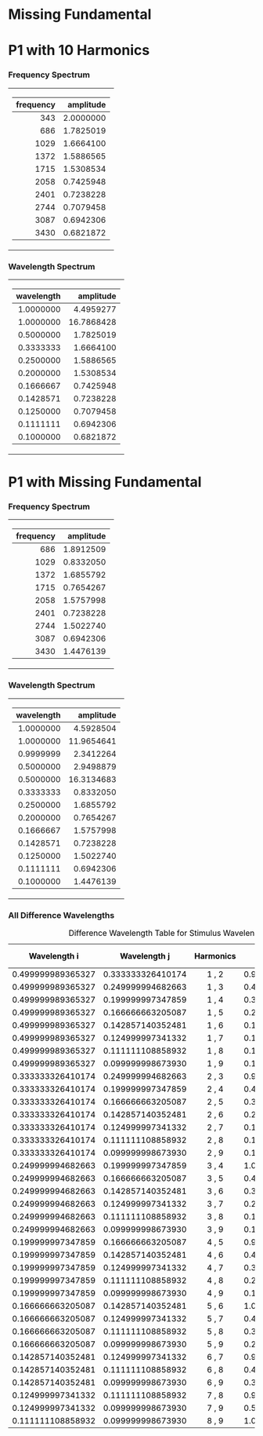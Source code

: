 Missing Fundamental
================

# P1 with 10 Harmonics

### Frequency Spectrum

<table class="kable_wrapper">
<tbody>
<tr>
<td>

| frequency | amplitude |
|----------:|----------:|
|       343 | 2.0000000 |
|       686 | 1.7825019 |
|      1029 | 1.6664100 |
|      1372 | 1.5886565 |
|      1715 | 1.5308534 |
|      2058 | 0.7425948 |
|      2401 | 0.7238228 |
|      2744 | 0.7079458 |
|      3087 | 0.6942306 |
|      3430 | 0.6821872 |

</td>
</tr>
</tbody>
</table>

### Wavelength Spectrum

<table class="kable_wrapper">
<tbody>
<tr>
<td>

| wavelength |  amplitude |
|-----------:|-----------:|
|  1.0000000 |  4.4959277 |
|  1.0000000 | 16.7868428 |
|  0.5000000 |  1.7825019 |
|  0.3333333 |  1.6664100 |
|  0.2500000 |  1.5886565 |
|  0.2000000 |  1.5308534 |
|  0.1666667 |  0.7425948 |
|  0.1428571 |  0.7238228 |
|  0.1250000 |  0.7079458 |
|  0.1111111 |  0.6942306 |
|  0.1000000 |  0.6821872 |

</td>
</tr>
</tbody>
</table>

# P1 with Missing Fundamental

### Frequency Spectrum

<table class="kable_wrapper">
<tbody>
<tr>
<td>

| frequency | amplitude |
|----------:|----------:|
|       686 | 1.8912509 |
|      1029 | 0.8332050 |
|      1372 | 1.6855792 |
|      1715 | 0.7654267 |
|      2058 | 1.5757998 |
|      2401 | 0.7238228 |
|      2744 | 1.5022740 |
|      3087 | 0.6942306 |
|      3430 | 1.4476139 |

</td>
</tr>
</tbody>
</table>

### Wavelength Spectrum

<table class="kable_wrapper">
<tbody>
<tr>
<td>

| wavelength |  amplitude |
|-----------:|-----------:|
|  1.0000000 |  4.5928504 |
|  1.0000000 | 11.9654641 |
|  0.9999999 |  2.3412264 |
|  0.5000000 |  2.9498879 |
|  0.5000000 | 16.3134683 |
|  0.3333333 |  0.8332050 |
|  0.2500000 |  1.6855792 |
|  0.2000000 |  0.7654267 |
|  0.1666667 |  1.5757998 |
|  0.1428571 |  0.7238228 |
|  0.1250000 |  1.5022740 |
|  0.1111111 |  0.6942306 |
|  0.1000000 |  1.4476139 |

</td>
</tr>
</tbody>
</table>

### All Difference Wavelengths

<table class="table" style="color: black; width: auto !important; margin-left: auto; margin-right: auto;">
<caption>
Difference Wavelength Table for Stimulus Wavelengths
</caption>
<thead>
<tr>
<th style="text-align:center;">
Wavelength i
</th>
<th style="text-align:center;">
Wavelength j
</th>
<th style="text-align:center;">
Harmonics
</th>
<th style="text-align:center;">
Difference Wavelength (m)
</th>
</tr>
</thead>
<tbody>
<tr>
<td style="text-align:center;">
0.499999989365327
</td>
<td style="text-align:center;">
0.333333326410174
</td>
<td style="text-align:center;">
1 , 2
</td>
<td style="text-align:center;">
0.999999980230257
</td>
</tr>
<tr>
<td style="text-align:center;">
0.499999989365327
</td>
<td style="text-align:center;">
0.249999994682663
</td>
<td style="text-align:center;">
1 , 3
</td>
<td style="text-align:center;">
0.499999989365327
</td>
</tr>
<tr>
<td style="text-align:center;">
0.499999989365327
</td>
<td style="text-align:center;">
0.199999997347859
</td>
<td style="text-align:center;">
1 , 4
</td>
<td style="text-align:center;">
0.333333330692797
</td>
</tr>
<tr>
<td style="text-align:center;">
0.499999989365327
</td>
<td style="text-align:center;">
0.166666663205087
</td>
<td style="text-align:center;">
1 , 5
</td>
<td style="text-align:center;">
0.249999994870114
</td>
</tr>
<tr>
<td style="text-align:center;">
0.499999989365327
</td>
<td style="text-align:center;">
0.142857140352481
</td>
<td style="text-align:center;">
1 , 6
</td>
<td style="text-align:center;">
0.199999996792410
</td>
</tr>
<tr>
<td style="text-align:center;">
0.499999989365327
</td>
<td style="text-align:center;">
0.124999997341332
</td>
<td style="text-align:center;">
1 , 7
</td>
<td style="text-align:center;">
0.166666663121776
</td>
</tr>
<tr>
<td style="text-align:center;">
0.499999989365327
</td>
<td style="text-align:center;">
0.111111108858932
</td>
<td style="text-align:center;">
1 , 8
</td>
<td style="text-align:center;">
0.142857140002290
</td>
</tr>
<tr>
<td style="text-align:center;">
0.499999989365327
</td>
<td style="text-align:center;">
0.099999998673930
</td>
<td style="text-align:center;">
1 , 9
</td>
<td style="text-align:center;">
0.124999998592682
</td>
</tr>
<tr>
<td style="text-align:center;">
0.333333326410174
</td>
<td style="text-align:center;">
0.249999994682663
</td>
<td style="text-align:center;">
2 , 3
</td>
<td style="text-align:center;">
0.999999977231050
</td>
</tr>
<tr>
<td style="text-align:center;">
0.333333326410174
</td>
<td style="text-align:center;">
0.199999997347859
</td>
<td style="text-align:center;">
2 , 4
</td>
<td style="text-align:center;">
0.499999999001230
</td>
</tr>
<tr>
<td style="text-align:center;">
0.333333326410174
</td>
<td style="text-align:center;">
0.166666663205087
</td>
<td style="text-align:center;">
2 , 5
</td>
<td style="text-align:center;">
0.333333326410174
</td>
</tr>
<tr>
<td style="text-align:center;">
0.333333326410174
</td>
<td style="text-align:center;">
0.142857140352481
</td>
<td style="text-align:center;">
2 , 6
</td>
<td style="text-align:center;">
0.249999996223750
</td>
</tr>
<tr>
<td style="text-align:center;">
0.333333326410174
</td>
<td style="text-align:center;">
0.124999997341332
</td>
<td style="text-align:center;">
2 , 7
</td>
<td style="text-align:center;">
0.199999995686147
</td>
</tr>
<tr>
<td style="text-align:center;">
0.333333326410174
</td>
<td style="text-align:center;">
0.111111108858932
</td>
<td style="text-align:center;">
2 , 8
</td>
<td style="text-align:center;">
0.166666663330054
</td>
</tr>
<tr>
<td style="text-align:center;">
0.333333326410174
</td>
<td style="text-align:center;">
0.099999998673930
</td>
<td style="text-align:center;">
2 , 9
</td>
<td style="text-align:center;">
0.142857141422478
</td>
</tr>
<tr>
<td style="text-align:center;">
0.249999994682663
</td>
<td style="text-align:center;">
0.199999997347859
</td>
<td style="text-align:center;">
3 , 4
</td>
<td style="text-align:center;">
1.000000018773869
</td>
</tr>
<tr>
<td style="text-align:center;">
0.249999994682663
</td>
<td style="text-align:center;">
0.166666663205087
</td>
<td style="text-align:center;">
3 , 5
</td>
<td style="text-align:center;">
0.499999990115128
</td>
</tr>
<tr>
<td style="text-align:center;">
0.249999994682663
</td>
<td style="text-align:center;">
0.142857140352481
</td>
<td style="text-align:center;">
3 , 6
</td>
<td style="text-align:center;">
0.333333329149884
</td>
</tr>
<tr>
<td style="text-align:center;">
0.249999994682663
</td>
<td style="text-align:center;">
0.124999997341332
</td>
<td style="text-align:center;">
3 , 7
</td>
<td style="text-align:center;">
0.249999994682663
</td>
</tr>
<tr>
<td style="text-align:center;">
0.249999994682663
</td>
<td style="text-align:center;">
0.111111108858932
</td>
<td style="text-align:center;">
3 , 8
</td>
<td style="text-align:center;">
0.199999996106035
</td>
</tr>
<tr>
<td style="text-align:center;">
0.249999994682663
</td>
<td style="text-align:center;">
0.099999998673930
</td>
<td style="text-align:center;">
3 , 9
</td>
<td style="text-align:center;">
0.166666665346399
</td>
</tr>
<tr>
<td style="text-align:center;">
0.199999997347859
</td>
<td style="text-align:center;">
0.166666663205087
</td>
<td style="text-align:center;">
4 , 5
</td>
<td style="text-align:center;">
0.999999941686648
</td>
</tr>
<tr>
<td style="text-align:center;">
0.199999997347859
</td>
<td style="text-align:center;">
0.142857140352481
</td>
<td style="text-align:center;">
4 , 6
</td>
<td style="text-align:center;">
0.499999985893771
</td>
</tr>
<tr>
<td style="text-align:center;">
0.199999997347859
</td>
<td style="text-align:center;">
0.124999997341332
</td>
<td style="text-align:center;">
4 , 7
</td>
<td style="text-align:center;">
0.333333321794305
</td>
</tr>
<tr>
<td style="text-align:center;">
0.199999997347859
</td>
<td style="text-align:center;">
0.111111108858932
</td>
<td style="text-align:center;">
4 , 8
</td>
<td style="text-align:center;">
0.249999992742314
</td>
</tr>
<tr>
<td style="text-align:center;">
0.199999997347859
</td>
<td style="text-align:center;">
0.099999998673930
</td>
<td style="text-align:center;">
4 , 9
</td>
<td style="text-align:center;">
0.199999997347859
</td>
</tr>
<tr>
<td style="text-align:center;">
0.166666663205087
</td>
<td style="text-align:center;">
0.142857140352481
</td>
<td style="text-align:center;">
5 , 6
</td>
<td style="text-align:center;">
1.000000001888438
</td>
</tr>
<tr>
<td style="text-align:center;">
0.166666663205087
</td>
<td style="text-align:center;">
0.124999997341332
</td>
<td style="text-align:center;">
5 , 7
</td>
<td style="text-align:center;">
0.499999988615525
</td>
</tr>
<tr>
<td style="text-align:center;">
0.166666663205087
</td>
<td style="text-align:center;">
0.111111108858932
</td>
<td style="text-align:center;">
5 , 8
</td>
<td style="text-align:center;">
0.333333326910041
</td>
</tr>
<tr>
<td style="text-align:center;">
0.166666663205087
</td>
<td style="text-align:center;">
0.099999998673930
</td>
<td style="text-align:center;">
5 , 9
</td>
<td style="text-align:center;">
0.249999999500615
</td>
</tr>
<tr>
<td style="text-align:center;">
0.142857140352481
</td>
<td style="text-align:center;">
0.124999997341332
</td>
<td style="text-align:center;">
6 , 7
</td>
<td style="text-align:center;">
0.999999952573663
</td>
</tr>
<tr>
<td style="text-align:center;">
0.142857140352481
</td>
<td style="text-align:center;">
0.111111108858932
</td>
<td style="text-align:center;">
6 , 8
</td>
<td style="text-align:center;">
0.499999985075484
</td>
</tr>
<tr>
<td style="text-align:center;">
0.142857140352481
</td>
<td style="text-align:center;">
0.099999998673930
</td>
<td style="text-align:center;">
6 , 9
</td>
<td style="text-align:center;">
0.333333332235711
</td>
</tr>
<tr>
<td style="text-align:center;">
0.124999997341332
</td>
<td style="text-align:center;">
0.111111108858932
</td>
<td style="text-align:center;">
7 , 8
</td>
<td style="text-align:center;">
0.999999987728272
</td>
</tr>
<tr>
<td style="text-align:center;">
0.124999997341332
</td>
<td style="text-align:center;">
0.099999998673930
</td>
<td style="text-align:center;">
7 , 9
</td>
<td style="text-align:center;">
0.500000009386935
</td>
</tr>
<tr>
<td style="text-align:center;">
0.111111108858932
</td>
<td style="text-align:center;">
0.099999998673930
</td>
<td style="text-align:center;">
8 , 9
</td>
<td style="text-align:center;">
1.000000049819469
</td>
</tr>
</tbody>
</table>
